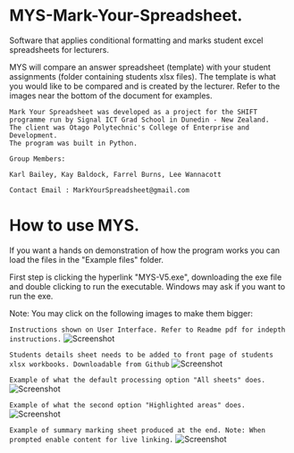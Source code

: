 # MYS-Mark-Your-Spreadsheet.
Software that applies conditional formatting and marks student excel spreadsheets for lecturers. 

MYS will compare an answer spreadsheet (template) with your student assignments (folder containing students xlsx files).
The template is what you would like to be compared and is created by the lecturer. 
Refer to the images near the bottom of the document for examples.

```
Mark Your Spreadsheet was developed as a project for the SHIFT programme run by Signal ICT Grad School in Dunedin - New Zealand. 
The client was Otago Polytechnic's College of Enterprise and Development.
The program was built in Python.

Group Members:

Karl Bailey, Kay Baldock, Farrel Burns, Lee Wannacott

Contact Email : MarkYourSpreadsheet@gmail.com
```

# How to use MYS.

If you want a hands on demonstration of how the program works you can load the files in the "Example files" folder.

First step is clicking the hyperlink "MYS-V5.exe", downloading the exe file and double clicking to run the executable. Windows may ask if you want to run the exe.

Note: You may click on the following images to make them bigger:

```Instructions shown on User Interface. Refer to Readme pdf for indepth instructions.```
![Screenshot](https://github.com/LeeWannacott/MYS-Mark-Your-Spreadsheet/blob/master/Mark-Your-Spreadsheet%20instructions.png)

```Students details sheet needs to be added to front page of students xlsx workbooks. Downloadable from Github```
![Screenshot](https://github.com/LeeWannacott/MYS-Mark-Your-Spreadsheet/blob/master/Student's%20details%20sheet.png)

```Example of what the default processing option "All sheets" does. ```
![Screenshot](https://github.com/LeeWannacott/MYS-Mark-Your-Spreadsheet/blob/master/CompareAllExample.png)

```Example of what the second option "Highlighted areas" does.```
![Screenshot](https://github.com/LeeWannacott/MYS-Mark-Your-Spreadsheet/blob/master/HighlightingCellsExample.png)

```Example of summary marking sheet produced at the end. Note: When prompted enable content for live linking.```
![Screenshot](https://github.com/LeeWannacott/MYS-Mark-Your-Spreadsheet/blob/master/markingSummaryExample.png)
